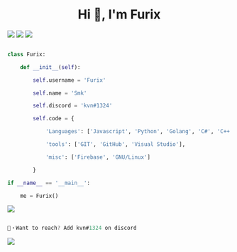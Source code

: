 <h1 align="center">Hi 👋, I'm Furix</h1>
<img src="https://media.discordapp.net/attachments/750576681281912873/919483044946145340/image0-28.gif">

<img src="https://media.discordapp.net/attachments/735974239022219375/947512957254901790/RDT_20220129_1009303511661115842693116_1.jpg">

<img src="https://media.discordapp.net/attachments/750576681281912873/919483044946145340/image0-28.gif">

```py

class Furix:

    def __init__(self):

        self.username = 'Furix'

        self.name = 'Smk'

        self.discord = 'kvn#1324'

        self.code = {

            'Languages': ['Javascript', 'Python', 'Golang', 'C#', 'C++']

            'tools': ['GIT', 'GitHub', 'Visual Studio'],

            'misc': ['Firebase', 'GNU/Linux']

        }

if __name__ == '__main__':

    me = Furix()

```
<img src="https://media.discordapp.net/attachments/750576681281912873/919577111264641073/image0-11.gif">

```go

📩・Want to reach? Add kvn#1324 on discord

```

<img align="center" src="https://discord.c99.nl/widget/theme-2/722485544625504368.png"/>

